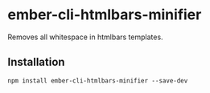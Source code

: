 # ember-cli-htmlbars-minifier

Removes all whitespace in htmlbars templates.

## Installation
```
npm install ember-cli-htmlbars-minifier --save-dev
```
